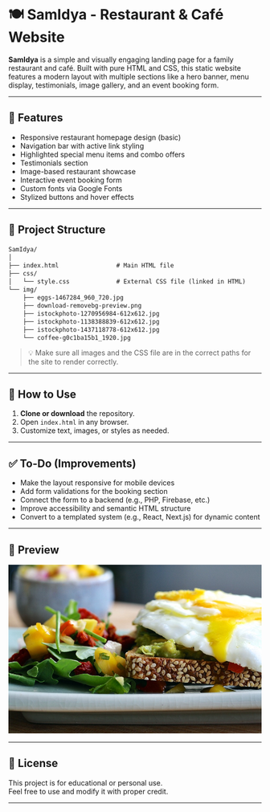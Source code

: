 # 🍽️ SamIdya - Restaurant & Café Website

**SamIdya** is a simple and visually engaging landing page for a family restaurant and café. Built with pure HTML and CSS, this static website features a modern layout with multiple sections like a hero banner, menu display, testimonials, image gallery, and an event booking form.

---

## 🔧 Features

- Responsive restaurant homepage design (basic)
- Navigation bar with active link styling
- Highlighted special menu items and combo offers
- Testimonials section
- Image-based restaurant showcase
- Interactive event booking form
- Custom fonts via Google Fonts
- Stylized buttons and hover effects

---

## 📁 Project Structure

```
SamIdya/
│
├── index.html                # Main HTML file
├── css/
│   └── style.css             # External CSS file (linked in HTML)
└── img/
    ├── eggs-1467284_960_720.jpg
    ├── download-removebg-preview.png
    ├── istockphoto-1270956984-612x612.jpg
    ├── istockphoto-1138388839-612x612.jpg
    ├── istockphoto-1437118778-612x612.jpg
    └── coffee-g0c1ba15b1_1920.jpg
```

> 💡 Make sure all images and the CSS file are in the correct paths for the site to render correctly.

---

## 🚀 How to Use

1. **Clone or download** the repository.
2. Open `index.html` in any browser.
3. Customize text, images, or styles as needed.

---

## ✅ To-Do (Improvements)

- Make the layout responsive for mobile devices
- Add form validations for the booking section
- Connect the form to a backend (e.g., PHP, Firebase, etc.)
- Improve accessibility and semantic HTML structure
- Convert to a templated system (e.g., React, Next.js) for dynamic content

---

## 📸 Preview

![SamIdya Homepage Preview](img/eggs-1467284_960_720.jpg)

---

## 📄 License

This project is for educational or personal use.  
Feel free to use and modify it with proper credit.

---
